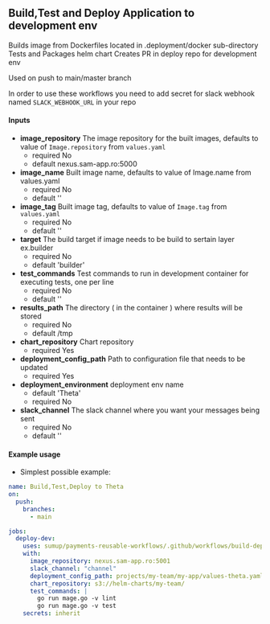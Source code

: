 ## Build,Test and Deploy Application to development env

Builds image from Dockerfiles located in .deployment/docker sub-directory
Tests and Packages helm chart
Creates PR in deploy repo for development env

Used on push to main/master branch

In order to use these workflows you need to add secret for slack webhook named `SLACK_WEBHOOK_URL` in your repo

#### Inputs
  - **image_repository**  The image repository for the built images, defaults to value of `Image.repository` from `values.yaml`
      - required No
      - default nexus.sam-app.ro:5000
  - **image_name**  Built image name, defaults to value of Image.name from values.yaml
      - required No
      - default ''
  - **image_tag** Built image tag, defaults to value of `Image.tag` from `values.yaml`
      - required No
      - default ''
  - **target** The build target if image needs to be build to sertain layer ex.builder
      - required No
      - default 'builder'
  - **test_commands** Test commands to run in development container for executing tests, one per line
      - required No
      - default ''
  - **results_path** The directory ( in the container ) where results will be stored
      - required No
      - default /tmp
  - **chart_repository** Chart repository 
      - required Yes
  - **deployment_config_path**  Path to configuration file that needs to be updated
      - required Yes
  - **deployment_environment** deployment env name
      - default 'Theta'
      - required No
  - **slack_channel** The slack channel where you want your messages being sent
      - required No
      - default ''

#### Example usage

 - Simplest possible example:

```yaml
name: Build,Test,Deploy to Theta
on:  
  push:
    branches:
      - main

jobs:
  deploy-dev:
    uses: sumup/payments-reusable-workflows/.github/workflows/build-deploy-dev.yaml
    with:
      image_repository: nexus.sam-app.ro:5001
      slack_channel: "channel"
      deployment_config_path: projects/my-team/my-app/values-theta.yaml
      chart_repository: s3://helm-charts/my-team/
      test_commands: |
        go run mage.go -v lint
        go run mage.go -v test
    secrets: inherit

```
